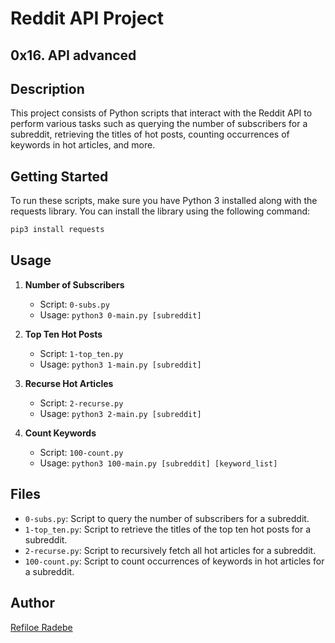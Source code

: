 # Reddit API Project

## 0x16. API advanced

## Description

This project consists of Python scripts that interact with the Reddit API to perform various tasks such as querying the number of subscribers for a subreddit, retrieving the titles of hot posts, counting occurrences of keywords in hot articles, and more.

## Getting Started

To run these scripts, make sure you have Python 3 installed along with the requests library. You can install the library using the following command:

```bash
pip3 install requests
```

## Usage

1. **Number of Subscribers**

   - Script: `0-subs.py`
   - Usage: `python3 0-main.py [subreddit]`

2. **Top Ten Hot Posts**

   - Script: `1-top_ten.py`
   - Usage: `python3 1-main.py [subreddit]`

3. **Recurse Hot Articles**

   - Script: `2-recurse.py`
   - Usage: `python3 2-main.py [subreddit]`

4. **Count Keywords**
   - Script: `100-count.py`
   - Usage: `python3 100-main.py [subreddit] [keyword_list]`

## Files

- `0-subs.py`: Script to query the number of subscribers for a subreddit.
- `1-top_ten.py`: Script to retrieve the titles of the top ten hot posts for a subreddit.
- `2-recurse.py`: Script to recursively fetch all hot articles for a subreddit.
- `100-count.py`: Script to count occurrences of keywords in hot articles for a subreddit.

## Author

[Refiloe Radebe](https://github.com/kweenDev)
